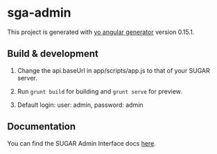 # sga-admin

This project is generated with [yo angular generator](https://github.com/yeoman/generator-angular)
version 0.15.1.

## Build & development

1. Change the api.baseUrl in app/scripts/app.js to that of your SUGAR server.

2. Run `grunt build` for building and `grunt serve` for preview.

3. Default login: user: admin, password: admin


## Documentation
You can find the SUGAR Admin Interface docs [here](http://api.sugarengine.org/v1/features/admin/index.html).